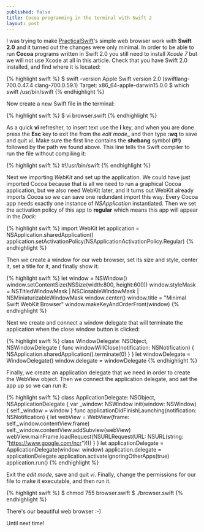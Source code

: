 ```yaml
---
published: false
title: Cocoa programming in the terminal with Swift 2
layout: post
---
```

I was trying to make [PracticalSwift](http://practicalswift.com/2014/06/27/a-minimal-webkit-browser-in-30-lines-of-swift/?replytocom=927#respond)'s simple web browser work with __Swift 2.0__ and it turned out the changes were only minimal. In order to be able to run __Cocoa__ programs written in Swift 2.0 you still need to install _Xcode 7_ but we will not use Xcode at all in this article. Check that you have Swift 2.0 installed, and find where it is located:

{% highlight swift %}
$  swift -version
Apple Swift version 2.0 (swiftlang-700.0.47.4 clang-700.0.59.1)
Target: x86_64-apple-darwin15.0.0
$  which swift
/usr/bin/swift
{% endhighlight %}

Now create a new Swift file in the terminal:

{% highlight swift %}
$ vi browser.swift
{% endhighlight %}

As a quick __vi__ refresher, to insert text use the __i__ key, and when you are done press the __Esc__ key to exit the from the _edit mode__ and then type __:wq__ to save and quit _vi_. Make sure the first line contains the __shebang__ symbol __(#!)__ followed by the path we found above. This line tells the Swift compiler to run the file without compiling it:

{% highlight swift %}
#!/usr/bin/swift
{% endhighlight %}

Next we importing _WebKit_ and set up the application. We could have just imported Cocoa because that is all we need to run a graphical Cocoa application, but we also need WebKit later, and it turns out WebKit already imports Cocoa so we can save one redundant import this way. Every Cocoa app needs exactly one instance of _NSApplication_ instantiated. Then we set the activation policy of this app to __regular__ which means this app will appear in the _Dock_:

{% highlight swift %}
import WebKit
let application = NSApplication.sharedApplication()
application.setActivationPolicy(NSApplicationActivationPolicy.Regular)
{% endhighlight %}

Then we create a window for our web browser, set its size and style, center it, set a title for it, and finally show it:

{% highlight swift %}
let window = NSWindow()
window.setContentSize(NSSize(width:800, height:600))
window.styleMask = NSTitledWindowMask | NSClosableWindowMask | NSMiniaturizableWindowMask
window.center()
window.title = "Minimal Swift WebKit Browser"
window.makeKeyAndOrderFront(window)
{% endhighlight %}

Next we create and connect a window delegate that will terminate the application when the close window button is clicked:

{% highlight swift %}
class WindowDelegate: NSObject, NSWindowDelegate {
    func windowWillClose(notification: NSNotification) {
        NSApplication.sharedApplication().terminate(0)
    }
}
let windowDelegate = WindowDelegate()
window.delegate = windowDelegate
{% endhighlight %}

Finally, we create an application delegate that we need in order to create the WebView object. Then we connect the application delegate, and set the app up so we can run it:

{% highlight swift %}
class ApplicationDelegate: NSObject, NSApplicationDelegate {
    var _window: NSWindow
    init(window: NSWindow) {
        self._window = window
    }
    func applicationDidFinishLaunching(notification: NSNotification) {
        let webView = WebView(frame: self._window.contentView.frame)
        self._window.contentView.addSubview(webView)
        webView.mainFrame.loadRequest(NSURLRequest(URL: NSURL(string: "https://www.google.com/ncr")!))
    }
}
let applicationDelegate = ApplicationDelegate(window: window)
application.delegate = applicationDelegate
application.activateIgnoringOtherApps(true)
application.run()
{% endhighlight %}

Exit the _edit mode_, save and quit _vi_. Finally, change the permissions for our file to make it executable, and then run it. 

{% highlight swift %}
$ chmod 755 browser.swift
$ ./browser.swift
{% endhighlight %}

There's our beautiful web browser :-)

Until next time!